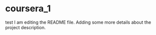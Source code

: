 # coursera_1
test
I am editing the README file. Adding some more details about the project description.

